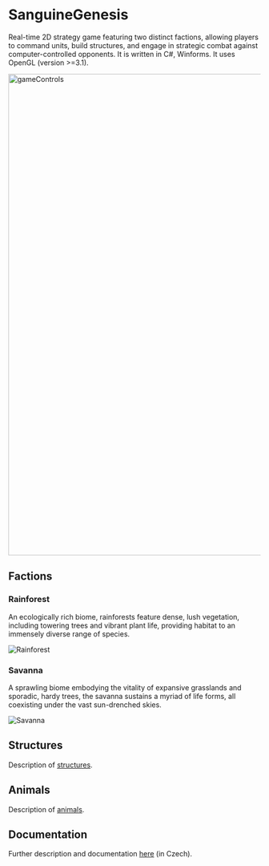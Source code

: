 # SanguineGenesis

Real-time 2D strategy game featuring two distinct factions, allowing players to command units, build structures, and engage in strategic combat against computer-controlled opponents. It is written in C#, Winforms. It uses OpenGL (version >=3.1).

<img width="960" alt="gameControls" src="https://github.com/TomasKalva/SanguineGenesis/assets/39201019/c40c0e61-311f-48b6-9872-93ac5ed29b49">

## Factions

### Rainforest

An ecologically rich biome, rainforests feature dense, lush vegetation, including towering trees and vibrant plant life, providing habitat to an immensely diverse range of species.

![Rainforest](https://github.com/TomasKalva/SanguineGenesis/assets/39201019/7c2347fb-5c61-4d55-aa3f-e9723b0eee40)

### Savanna

A sprawling biome embodying the vitality of expansive grasslands and sporadic, hardy trees, the savanna sustains a myriad of life forms, all coexisting under the vast sun-drenched skies.

![Savanna](https://github.com/TomasKalva/SanguineGenesis/assets/39201019/e2b0fa6d-a75f-403d-8547-301d4406ddfe)

## Structures
Description of [structures](https://github.com/TomasKalva/SanguineGenesis/files/12803331/prace.3.-137-161.pdf).

## Animals
Description of [animals](https://github.com/TomasKalva/SanguineGenesis/files/12803329/prace.3.-117-134.pdf).

## Documentation

Further description and documentation [here](https://github.com/TomasKalva/SanguineGenesis/files/12765588/prace.pdf) (in Czech).

